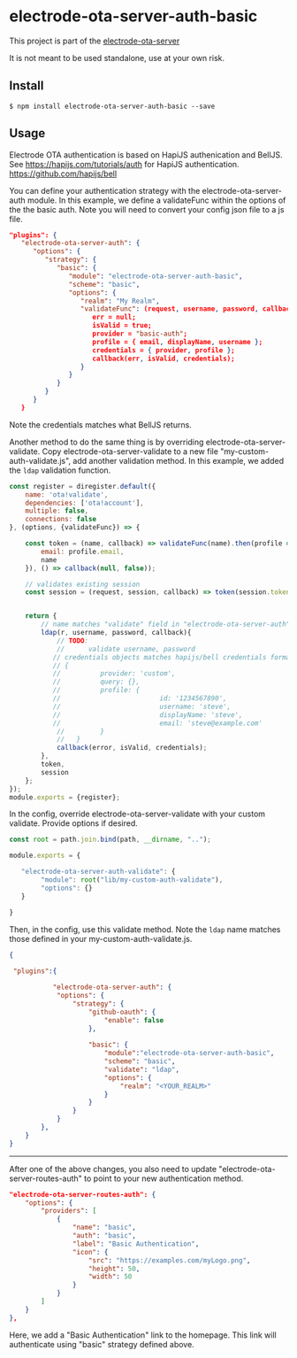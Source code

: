 electrode-ota-server-auth-basic
===
This project is part of the [electrode-ota-server](https://github.com/electrode-io/electrode-ota-server)

It is not meant to be used standalone, use at your own risk.

## Install
```
$ npm install electrode-ota-server-auth-basic --save
```

## Usage

Electrode OTA authentication is based on HapiJS authenication and BellJS.
See https://hapijs.com/tutorials/auth for HapiJS authentication.
https://github.com/hapijs/bell


You can define your authentication strategy with the electrode-ota-server-auth module.  In this example, we define a validateFunc within the options of the the basic auth.  Note you will need to convert your config json file to a js file.
```json
"plugins": {
   "electrode-ota-server-auth": {
      "options": {
         "strategy": {
            "basic": {
               "module": "electrode-ota-server-auth-basic",
               "scheme": "basic",
               "options": {
                  "realm": "My Realm",
                  "validateFunc": (request, username, password, callback) => {
                     err = null;
                     isValid = true;
                     provider = "basic-auth";
                     profile = { email, displayName, username };
                     credentials = { provider, profile };
                     callback(err, isValid, credentials);
                  }
               }
            }
         }
      }
   }
```
Note the credentials matches what BellJS returns.


Another method to do the same thing is by overriding electrode-ota-server-validate.
Copy electrode-ota-server-validate to a new file "my-custom-auth-validate.js", add another validation method.
In this example, we added the `ldap` validation function.
```javascript
const register = diregister.default({
    name: 'ota!validate',
    dependencies: ['ota!account'],
    multiple: false,
    connections: false
}, (options, {validateFunc}) => {

    const token = (name, callback) => validateFunc(name).then(profile => callback(null, true, {
        email: profile.email,
        name
    }), () => callback(null, false));

    // validates existing session
    const session = (request, session, callback) => token(session.token, callback);


    return {
        // name matches "validate" field in "electrode-ota-server-auth" config
        ldap(r, username, password, callback){
            // TODO:
            //      validate username, password
           // credentials objects matches hapijs/bell credentials format.
           // {
           //          provider: 'custom',
           //          query: {},
           //          profile: {
           //                         id: '1234567890',
           //                         username: 'steve',
           //                         displayName: 'steve',
           //                         email: 'steve@example.com'
            //         }
            //   }
            callback(error, isValid, credentials);
        },
        token,
        session
    };
});
module.exports = {register};
```

In the config, override electrode-ota-server-validate with your custom validate.  Provide options if desired.
```javascript
const root = path.join.bind(path, __dirname, "..");

module.exports = {

   "electrode-ota-server-auth-validate": {
        "module": root("lib/my-custom-auth-validate"),
        "options": {}
   }

}
```

Then, in the config, use this validate method.  Note the `ldap` name matches those defined in your my-custom-auth-validate.js.
```json
{
 
 "plugins":{

           "electrode-ota-server-auth": {
            "options": {
                "strategy": {
                    "github-oauth": {
                        "enable": false
                    },
                    
                    "basic": {
                        "module":"electrode-ota-server-auth-basic",
                        "scheme": "basic",
                        "validate": "ldap",
                        "options": {
                            "realm": "<YOUR_REALM>"
                        }
                    }
                }
            }
        },
    }
}
```

-------
After one of the above changes, you also need to update "electrode-ota-server-routes-auth" to point to your new authentication method.
```json
"electrode-ota-server-routes-auth": {
    "options": {
        "providers": [
            {
                "name": "basic",
                "auth": "basic",
                "label": "Basic Authentication",
                "icon": {
                    "src": "https://examples.com/myLogo.png",
                    "height": 50,
                    "width": 50
                }
            }
        ]
    }
},
```
Here, we add a "Basic Authentication" link to the homepage.  This link will authenticate using "basic" strategy defined above.
